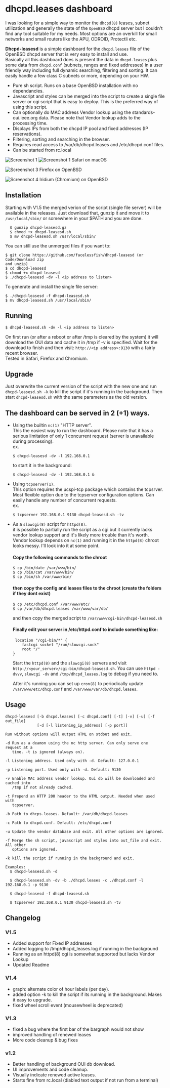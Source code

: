 # dhcpd.leases dashboard
I was looking for a simple way to monitor the `dhcpd(8)` leases, subnet utilization
and generally the state of the `OpenBSD` dhcpd server but I couldn't find any
tool suitable for my needs. Most options are an overkill for small networks and small routers like the APU, ODROID, Protectli etc.  

**Dhcpd-leasesd** is a simple dashboard for the `dhcpd.leases` file of the OpenBSD dhcpd server
that is very easy to install and use.  
Basically all this dashboard does is present the data in `dhcpd.leases` plus some
data from `dhcpd.conf` (subnets, ranges and fixed addresses) in a user friendly way
including full dynamic searching, filtering and sorting.
It can easily handle a few class C subnets or more, depending on your HW. 

- Pure sh script. Runs on a base OpenBSD installation with no dependancies.
- Javascript and styles can be merged into the script to create a single file 
  server or cgi script that is easy to deploy. This is the preferred way of 
  using this script.
- Can optionally do MAC address Vendor lookup using the standards-oui.ieee.org 
  data. Please note that Vendor lookup adds to the processing time.
- Displays IPs from both the dhcpd IP pool and fixed addresses (IP reservations).
- Filtering, sorting and searching in the browser.
- Requires read access to /var/db/dhcpd.leases and /etc/dhcpd.conf files.
- Can be started from rc.local

![Screenshot 1](screenshots/V1.5_macos_safari_1.png)
![Screenshot 1](screenshots/V1.5_macos_safari_2.png)
Safari on macOS

![Screenshot 3](screenshots/V1.5_openbsd_firefox.png)
Firefox on OpenBSD

![Screenshot 4](screenshots/V1.5_openbsd_iridium_1.png)
Iridium (Chromium) on OpenBSD


## Installation
Starting with V1.5 the merged verion of the script (single file server) will be available in the releases. Just download that, gunzip it and move it to `/usr/local/sbin/` or somewhere in your $PATH and you are done.
```
  $ gunzip dhcpd-leasesd.gz
  $ chmod +x dhcpd-leasesd.sh
  $ mv dhcpd-leasesd.sh /usr/local/sbin/
```
You can still use the unmerged files if you want to:
```
$ git clone https://github.com/facelessfish/dhcpd-leasesd (or Code/Download zip
and unzip)
$ cd dhcpd-leasesd
$ chmod +x dhcpd-leasesd
$ ./dhcpd-leasesd -dv -l <ip address to listen>
```
To generate and install the single file server:
```
$ ./dhcpd-leasesd -f dhcpd-leasesd.sh
$ mv dhcpd-leasesd.sh /usr/local/sbin/
```
## Running
```
$ dhcpd-leasesd.sh -dv -l <ip address to listen>
```

On first run (or after a reboot or after /tmp is cleared by the system)
it will download the OUI data and cache it in /tmp if -v is specified.
Wait for the download to finish and then visit:
`http://<ip address>:9130` with a fairly recent browser.  
Tested in Safari, Firefox and Chromium.

## Upgrade
Just overwrite the current version of the script with the new one and run `dhcpd-leasesd.sh -k` to kill the script if it's running in the background. Then start `dhcpd-leasesd.sh` with the same parameters as the old version. 

## The dashboard can be served in 2 (+1) ways.

  - Using the builtin `nc(1)` "HTTP server".  
    This the easiest way to run the dashboard. Please note that it has a 
    serious limitation of only 1 concurrent request (server is unavailable 
    during processing).  
    ex.
    ```
    $ dhcpd-leasesd -dv -l 192.168.0.1
    ```
    to start it in the background:
    ```
    $ dhcpd-leasesd -dv -l 192.168.0.1 &
    ```

  - Using `tcpserver(1)`.  
    This option requires the ucspi-tcp package which contains the tcpsrver. 
    Most flexible option due to the tcpserver configuration options. Can easily
    handle any number of concurrent requests.  
    ex.
    ```
    $ tcpserver 192.168.0.1 9130 dhcpd-leasesd.sh -tv
    ```

  - As a `slowcgi(8)` script for `httpd(8)`.  
   it is possible to partially run the script as a cgi but it currently lacks vendor lookup support and it's likely more trouble than it's worth. Vendor lookup depends on `nc(1)` and running it in the `httpd(8)` chroot looks messy. I'll look into it at some point.
    #### Copy the following commands to the chroot
    ```
    $ cp /bin/date /var/www/bin/
    $ cp /bin/cat /var/www/bin/
    $ cp /bin/sh /var/www/bin/
    ```
    #### then copy the config and leases files to the chroot (create the folders if they dont exist)
    ```
    $ cp /etc/dhcpd.conf /var/www/etc/
    $ cp /var/db/dhcpd.leases /var/www/var/db/
    ```
    and then copy the merged script to `/var/www/cgi-bin/dhcpd-leasesd.sh`
    #### Finally edit your server in /etc/httpd.conf to include something like:
    ```
     location "/cgi-bin/*" {
        fastcgi socket "/run/slowcgi.sock"
        root "/"
    }
    ```
    Start the `httpd(8)` and the `slowcgi(8)` servers and visit `http://<your_server>/cgi-bin/dhcpd-leasesd.sh`.
    You can use `httpd -dvvv`,  `slowcgi -dv` and `/tmp/dhcpd_leases.log` to debug if you need to.  

    After it's running you can set up `cron(8)` to periodically update `/var/www/etc/dhcp.conf` and `/var/www/var/db/dhcpd.leases`.

## Usage
```
dhcpd-leasesd [-b dhcpd.leases] [-c dhcpd.conf] [-t] [-v] [-u] [-f out_file] 
              [-d [-l listening_ip_address] [-p port]] 

Run without options will output HTML on stdout and exit.

-d Run as a deamon using the nc http server. Can only serve one request at a 
   time. -t is ignored (always on).

-l Listening address. Used only with -d. Default: 127.0.0.1

-p Listening port. Used only with -d. Default: 9130

-v Enable MAC address vendor lookup. Oui db will be downloaded and cached into
   /tmp if not already cached.

-t Prepend an HTTP 200 header to the HTML output. Needed when used with 
   tcpserver.

-b Path to dhcps.leases. Default: /var/db/dhcpd.leases

-c Path to dhcpd.conf. Default: /etc/dhcpd.conf

-u Update the vendor database and exit. All other options are ignored.

-f Merge the sh script, javascript and styles into out_file and exit. All other
   options are ignored.

-k kill the script if running in the background and exit.

Examples:
  $ dhcpd-leasesd.sh -d

  $ dhcpd-leasesd.sh -dv -b ./dhcpd.leases -c ./dhcpd.conf -l 192.168.0.1 -p 9130

  $ dhcpd-leasesd -f dhcpd-leasesd.sh 

  $ tcpserver 192.168.0.1 9130 dhcpd-leasesd.sh -tv

```


## Changelog
### V1.5
- Added support for Fixed IP addresses
- Added logging to /tmp/dhcpd_leases.log if running in the background
- Running as an httpd(8) cgi is somewhat supported but lacks Vendor Lookup
- Updated Readme

### V1.4
- graph: alternate color of hour labels (per day).
- added option -k to kill the script if its running in the background. Makes it easy to upgrade.
- fixed wheel scroll event (mousewheel is deprecated)

### V1.3
- fixed a bug where the first bar of the bargraph would not show
- improved handling of renewed leases
- More code cleanup & bug fixes

### v1.2
- Better handling of background OUI db download.
- UI improvements and code cleanup.
- Visually indicate renewed active leases.
- Starts fine from rc.local (diabled text output if not run from a terminal)
